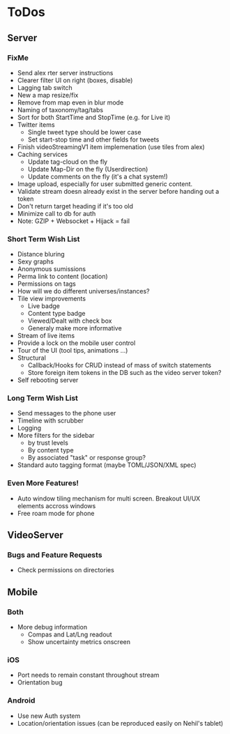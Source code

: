# ToDos
## Server
### FixMe
* Send alex rter server instructions
* Clearer filter UI on right (boxes, disable)
* Lagging tab switch
* New a map resize/fix
* Remove from map even in blur mode
* Naming of taxonomy/tag/tabs
* Sort for both StartTime and StopTime (e.g. for Live it)
* Twitter items
	* Single tweet type should be lower case
	* Set start-stop time and other fields for tweets
* Finish videoStreamingV1 item implemenation (use tiles from alex)
* Caching services
	* Update tag-cloud on the fly
	* Update Map-Dir on the fly (Userdirection)
	* Update comments on the fly (it's a chat system!)
* Image upload, especially for user submitted generic content. 
* Validate stream doesn already exist in the server before handing out a token
* Don't return target heading if it's too old
* Minimize call to db for auth
* Note: GZIP + Websocket + Hijack = fail

### Short Term Wish List
* Distance bluring
* Sexy graphs
* Anonymous sumissions
* Perma link to content (location)
* Permissions on tags
* How will we do different universes/instances?
* Tile view improvements
	* Live badge
	* Content type badge
	* Viewed/Dealt with check box
	* Generaly make more informative
* Stream of live items
* Provide a lock on the mobile user control
* Tour of the UI (tool tips, animations ...)
* Structural
	* Callback/Hooks for CRUD instead of mass of switch statements
	* Store foreign item tokens in the DB such as the video server token?
* Self rebooting server

### Long Term Wish List
* Send messages to the phone user
* Timeline with scrubber
* Logging
* More filters for the sidebar
	* by trust levels
	* By content type
	* By associated "task" or response group?
* Standard auto tagging format (maybe TOML/JSON/XML spec)

### Even More Features!
* Auto window tiling mechanism for multi screen. Breakout UI/UX elements accross windows
* Free roam mode for phone

## VideoServer
### Bugs and Feature Requests
* Check permissions on directories

## Mobile

### Both
* More debug information
	* Compas and Lat/Lng readout
	* Show uncertainty metrics onscreen

### iOS
* Port needs to remain constant throughout stream
* Orientation bug

### Android
* Use new Auth system
* Location/orientation issues (can be reproduced easily on Nehil's tablet)